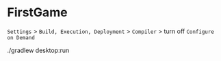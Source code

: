 # FirstGame

`Settings` > `Build, Execution, Deployment` > `Compiler` > turn off `Configure on Demand`

./gradlew desktop:run
